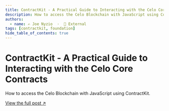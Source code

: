 ```yaml
---
title: ContractKit - A Practical Guide to Interacting with the Celo Core Contracts
description: How to access the Celo Blockchain with JavaScript using ContractKit.
authors:
  - name: ✍️ Joe Nyzio  ·  🔗 External
tags: [contractkit, foundation]
hide_table_of_contents: true
---
```


# ContractKit - A Practical Guide to Interacting with the Celo Core Contracts

How to access the Celo Blockchain with JavaScript using ContractKit.

[View the full post ↗️](https://medium.com/celodevelopers/contractkit-a-practical-guide-to-interacting-with-the-celo-core-contracts-ea49541975c)

<!--truncate-->
